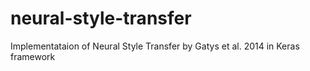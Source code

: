 # neural-style-transfer
Implementataion of Neural Style Transfer by Gatys et al. 2014 in Keras framework 

